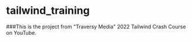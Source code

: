 # tailwind_training
###This is the project from "Traversy Media" 2022 Tailwind Crash Course on YouTube.
